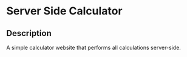 # Server Side Calculator

## Description

A simple calculator website that performs all calculations server-side.

